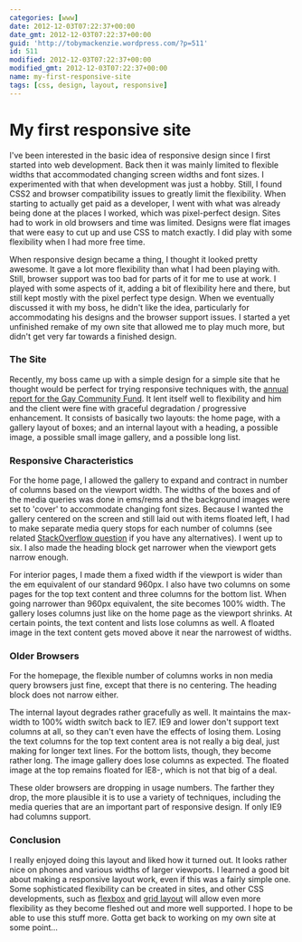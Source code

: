 ```yaml
---
categories: [www]
date: 2012-12-03T07:22:37+00:00
date_gmt: 2012-12-03T07:22:37+00:00
guid: 'http://tobymackenzie.wordpress.com/?p=511'
id: 511
modified: 2012-12-03T07:22:37+00:00
modified_gmt: 2012-12-03T07:22:37+00:00
name: my-first-responsive-site
tags: [css, design, layout, responsive]
---
```


My first responsive site
========================

I've been interested in the basic idea of responsive design since I first started into web development.  Back then it was mainly limited to flexible widths that accommodated changing screen widths and font sizes.  I experimented with that when development was just a hobby.  Still, I found CSS2 and browser compatibility issues to greatly limit the flexibility.  When starting to actually get paid as a developer, I went with what was already being done at the places I worked, which was pixel-perfect design.  Sites had to work in old browsers and time was limited.  Designs were flat images that were easy to cut up and use CSS to match exactly.  I did play with some flexibility when I had more free time.

When responsive design became a thing, I thought it looked pretty awesome.  It gave a lot more flexibility than what I had been playing with.  Still, browser support was too bad for parts of it for me to use at work.  I played with some aspects of it, adding a bit of flexibility here and there, but still kept mostly with the pixel perfect type design.  When we eventually discussed it with my boss, he didn't like the idea, particularly for accommodating his designs and the browser support issues.  I started a yet unfinished remake of my own site that allowed me to play much more, but didn't get very far towards a finished design.

### The Site

Recently, my boss came up with a simple design for a simple site that he thought would be perfect for trying responsive techniques with, the [annual report for the Gay Community Fund](http://2011.gaycommunityfund.org/).  It lent itself well to flexibility and him and the client were fine with graceful degradation / progressive enhancement.  It consists of basically two layouts:  the home page, with a gallery layout of boxes; and an internal layout with a heading, a possible image, a possible small image gallery, and a possible long list.

<!--more-->
### Responsive Characteristics

For the home page, I allowed the gallery to expand and contract in number of columns based on the viewport width.  The widths of the boxes and of the media queries was done in ems/rems and the background images were set to 'cover' to accommodate changing font sizes.  Because I wanted the gallery centered on the screen and still laid out with items floated left, I had to make separate media query stops for each number of columns (see related [StackOverflow question](http://stackoverflow.com/questions/13496280/css-horizontally-center-floated-image-gallery) if you have any alternatives).  I went up to six.  I also made the heading block get narrower when the viewport gets narrow enough.

For interior pages, I made them a fixed width if the viewport is wider than the em equivalent of our standard 960px.  I also have two columns on some pages for the top text content and three columns for the bottom list.  When going narrower than 960px equivalent, the site becomes 100% width.  The gallery loses columns just like on the home page as the viewport shrinks.  At certain points, the text content and lists lose columns as well.  A floated image in the text content gets moved above it near the narrowest of widths.

### Older Browsers

For the homepage, the flexible number of columns works in non media query browsers just fine, except that there is no centering.  The heading block does not narrow either.

The internal layout degrades rather gracefully as well.  It maintains the max-width to 100% width switch back to IE7.  IE9 and lower don't support text columns at all, so they can't even have the effects of losing them.  Losing the text columns for the top text content area is not really a big deal, just making for longer text lines.  For the bottom lists, though, they become rather long.  The image gallery does lose columns as expected.  The floated image at the top remains floated for IE8-, which is not that big of a deal.

These older browsers are dropping in usage numbers.  The farther they drop, the more plausible it is to use a variety of techniques, including the media queries that are an important part of responsive design.  If only IE9 had columns support.

### Conclusion

I really enjoyed doing this layout and liked how it turned out.  It looks rather nice on phones and various widths of larger viewports.  I learned a good bit about making a responsive layout work, even if this was a fairly simple one.  Some sophisticated flexibility can be created in sites, and other CSS developments, such as [flexbox](http://www.w3.org/TR/css3-flexbox/) and [grid layout](http://www.w3.org/TR/css3-grid-layout/) will allow even more flexibility as they become fleshed out and more well supported.  I hope to be able to use this stuff more.  Gotta get back to working on my own site at some point…
